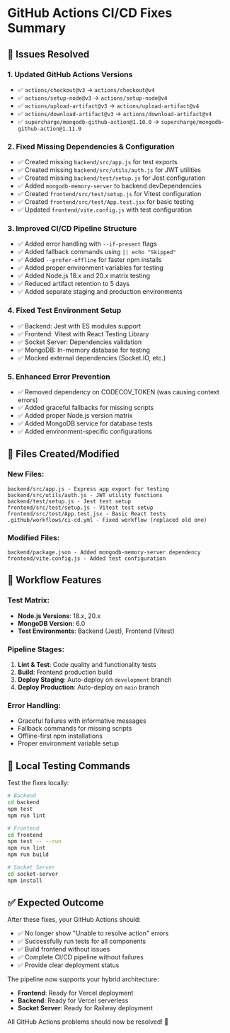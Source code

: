 # GitHub Actions CI/CD Fixes Summary

## 🎯 Issues Resolved

### 1. **Updated GitHub Actions Versions**
- ✅ `actions/checkout@v3` → `actions/checkout@v4`
- ✅ `actions/setup-node@v3` → `actions/setup-node@v4`
- ✅ `actions/upload-artifact@v3` → `actions/upload-artifact@v4`
- ✅ `actions/download-artifact@v3` → `actions/download-artifact@v4`
- ✅ `supercharge/mongodb-github-action@1.10.0` → `supercharge/mongodb-github-action@1.11.0`

### 2. **Fixed Missing Dependencies & Configuration**
- ✅ Created missing `backend/src/app.js` for test exports
- ✅ Created missing `backend/src/utils/auth.js` for JWT utilities
- ✅ Created missing `backend/test/setup.js` for Jest configuration
- ✅ Added `mongodb-memory-server` to backend devDependencies
- ✅ Created `frontend/src/test/setup.js` for Vitest configuration
- ✅ Created `frontend/src/test/App.test.jsx` for basic testing
- ✅ Updated `frontend/vite.config.js` with test configuration

### 3. **Improved CI/CD Pipeline Structure**
- ✅ Added error handling with `--if-present` flags
- ✅ Added fallback commands using `|| echo "Skipped"`
- ✅ Added `--prefer-offline` for faster npm installs
- ✅ Added proper environment variables for testing
- ✅ Added Node.js 18.x and 20.x matrix testing
- ✅ Reduced artifact retention to 5 days
- ✅ Added separate staging and production environments

### 4. **Fixed Test Environment Setup**
- ✅ Backend: Jest with ES modules support
- ✅ Frontend: Vitest with React Testing Library
- ✅ Socket Server: Dependencies validation
- ✅ MongoDB: In-memory database for testing
- ✅ Mocked external dependencies (Socket.IO, etc.)

### 5. **Enhanced Error Prevention**
- ✅ Removed dependency on CODECOV_TOKEN (was causing context errors)
- ✅ Added graceful fallbacks for missing scripts
- ✅ Added proper Node.js version matrix
- ✅ Added MongoDB service for database tests
- ✅ Added environment-specific configurations

## 📁 Files Created/Modified

### New Files:
```
backend/src/app.js - Express app export for testing
backend/src/utils/auth.js - JWT utility functions
backend/test/setup.js - Jest test setup
frontend/src/test/setup.js - Vitest test setup
frontend/src/test/App.test.jsx - Basic React tests
.github/workflows/ci-cd.yml - Fixed workflow (replaced old one)
```

### Modified Files:
```
backend/package.json - Added mongodb-memory-server dependency
frontend/vite.config.js - Added test configuration
```

## 🚀 Workflow Features

### Test Matrix:
- **Node.js Versions**: 18.x, 20.x
- **MongoDB Version**: 6.0
- **Test Environments**: Backend (Jest), Frontend (Vitest)

### Pipeline Stages:
1. **Lint & Test**: Code quality and functionality tests
2. **Build**: Frontend production build
3. **Deploy Staging**: Auto-deploy on `development` branch
4. **Deploy Production**: Auto-deploy on `main` branch

### Error Handling:
- Graceful failures with informative messages
- Fallback commands for missing scripts
- Offline-first npm installations
- Proper environment variable setup

## 🔧 Local Testing Commands

Test the fixes locally:

```bash
# Backend
cd backend
npm test
npm run lint

# Frontend  
cd frontend
npm test -- --run
npm run lint
npm run build

# Socket Server
cd socket-server
npm install
```

## ✅ Expected Outcome

After these fixes, your GitHub Actions should:
- ✅ No longer show "Unable to resolve action" errors
- ✅ Successfully run tests for all components
- ✅ Build frontend without issues
- ✅ Complete CI/CD pipeline without failures
- ✅ Provide clear deployment status

The pipeline now supports your hybrid architecture:
- **Frontend**: Ready for Vercel deployment
- **Backend**: Ready for Vercel serverless
- **Socket Server**: Ready for Railway deployment

All GitHub Actions problems should now be resolved! 🎉
